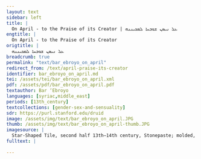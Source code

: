```yaml
---
layout: text
sidebar: left
title: |
  On April - to the Praise of its Creator | ܥܠ ܢܝܣܢ ܫܘܒܚܐ ܠܡܟܝܢܢܗ
engtitle: |
  On April - to the Praise of its Creator
origtitle: |
  ܥܠ ܢܝܣܢ ܫܘܒܚܐ ܠܡܟܝܢܢܗ
breadcrumb: true
permalink: "text/bar_ebroyo_on_april"
redirect_from: /text/april-praise-its-creator
identifier: bar_ebroyo_on_april.md
tei: /assets/tei/bar_ebroyo_on_april.xml
pdf: /assets/pdf/bar_ebroyo_on_april.pdf
textauthor: Bar ‘Ebroyo
languages: [syriac,middle_east]
periods: [13th_century]
textcollections: [gender-sex-and-sensuality]
sdr: https://purl.stanford.edu/druid 
image: /assets/img/text/bar_ebroyo_on_april.JPG
thumb: /assets/img/text/bar_ebroyo_on_april-thumb.JPG
imagesource: |
  Star-Shaped Tile, second half 13th–14th century, Stonepaste; molded, overglaze painted and leaf gilded (lajvardina), Metropolitan Museum of Art 40.181.16, H.O. Havemeyer Collection, Gift of Horace Havemeyer, 1940 [Public Domain]]
fulltext: |
  
---
```

